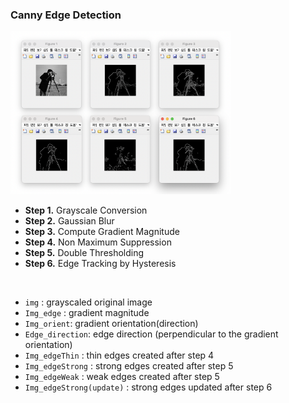 ### Canny Edge Detection

<img src="image.png" width="70%" height="70%">

- **Step 1.** Grayscale Conversion
- **Step 2.** Gaussian Blur
- **Step 3.** Compute Gradient Magnitude
- **Step 4.** Non Maximum Suppression
- **Step 5.** Double Thresholding
- **Step 6.** Edge Tracking by Hysteresis

<br/>

- `img` : grayscaled original image
- `Img_edge` : gradient magnitude
- `Img_orient`: gradient orientation(direction)
- `Edge_direction`: edge direction (perpendicular to the gradient orientation)
- `Img_edgeThin` : thin edges created after step 4
- `Img_edgeStrong` : strong edges created after step 5
- `Img_edgeWeak` : weak edges created after step 5
- `Img_edgeStrong(update)` : strong edges updated after step 6
